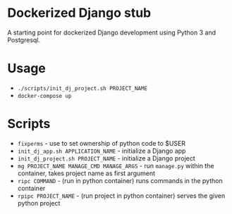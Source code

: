 # Dockerized Django stub
A starting point for dockerized Django development using Python 3 and Postgresql.

# Usage
- <code>./scripts/init_dj_project.sh PROJECT_NAME</code>
- <code>docker-compose up</code>

# Scripts
- <code>fixperms</code> - use to set ownership of python code to $USER
- <code>init_dj_app.sh APPLICATION_NAME</code> - initialize a Django app
- <code>init_dj_project.sh PROJECT_NAME</code> - initialize a Django project
- <code>mg PROJECT_NAME MANAGE_CMD MANAGE_ARGS</code> - run <code>manage.py</code> within the container, takes project name as first argument
- <code>ripc COMMAND</code> - (run in python container) runs commands in the python container
- <code>rpipc PROJECT_NAME</code> - (run project in python container) serves the given python project
